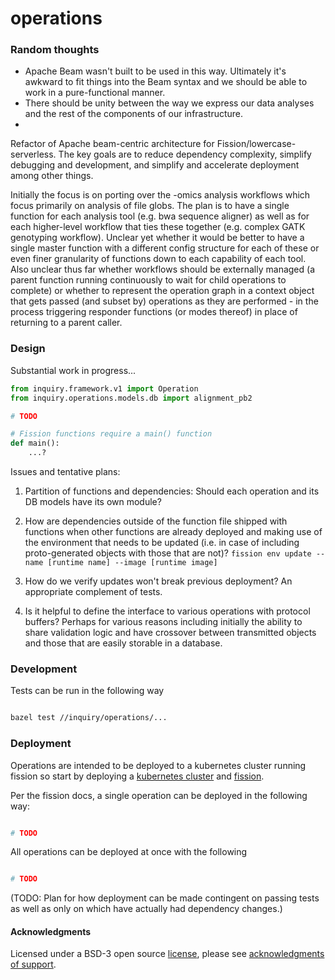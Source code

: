 # operations

### Random thoughts

- Apache Beam wasn't built to be used in this way. Ultimately it's awkward to fit things into the Beam syntax and we should be able to work in a pure-functional manner.
- There should be unity between the way we express our data analyses and the rest of the components of our infrastructure.
-

Refactor of Apache beam-centric architecture for Fission/lowercase-serverless. The key goals are to reduce dependency complexity, simplify debugging and development, and simplify and accelerate deployment among other things.

Initially the focus is on porting over the -omics analysis workflows which focus primarily on analysis of file globs. The plan is to have a single function for each analysis tool (e.g. bwa sequence aligner) as well as for each higher-level workflow that ties these together (e.g. complex GATK genotyping workflow). Unclear yet whether it would be better to have a single master function with a different config structure for each of these or even finer granularity of functions down to each capability of each tool. Also unclear thus far whether workflows should be externally managed (a parent function running continuously to wait for child operations to complete) or whether to represent the operation graph in a context object that gets passed (and subset by) operations as they are performed - in the process triggering responder functions (or modes thereof) in place of returning to a parent caller.

### Design

Substantial work in progress...

```python
from inquiry.framework.v1 import Operation
from inquiry.operations.models.db import alignment_pb2

# TODO

# Fission functions require a main() function
def main():
    ...?

```

Issues and tentative plans:

1. Partition of functions and dependencies: Should each operation and its DB models have its own module?

2. How are dependencies outside of the function file shipped with functions when other functions are already deployed and making use of the environment that needs to be updated (i.e. in case of including proto-generated objects with those that are not)? ```fission env update --name [runtime name] --image [runtime image]```

3. How do we verify updates won't break previous deployment? An appropriate complement of tests.

4. Is it helpful to define the interface to various operations with protocol buffers? Perhaps for various reasons including initially the ability to share validation logic and have crossover between transmitted objects and those that are easily storable in a database.

### Development

Tests can be run in the following way

```bash

bazel test //inquiry/operations/...

```

### Deployment

Operations are intended to be deployed to a kubernetes cluster running fission so start by deploying a [kubernetes cluster](https://github.com/iqtk/iqtk/tree/master/inquiry/tools/deploy/scripts/deploy_kube.sh) and [ fission](https://github.com/iqtk/iqtk/tree/master/inquiry/tools/deploy/scripts/deploy_fission.sh).

Per the fission docs, a single operation can be deployed in the following way:

```bash

# TODO

```

All operations can be deployed at once with the following

```bash

# TODO

```


(TODO: Plan for how deployment can be made contingent on passing tests as well as only on which have actually had dependency changes.)


#### Acknowledgments

Licensed under a BSD-3 open source [license](https://github.com/iqtk/iqtk/blob/master/LICENSE), please see [acknowledgments of support](https://github.com/iqtk/iqtk/tree/master/inquiry/docs/support.md).
